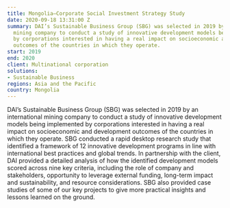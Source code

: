 ```yaml
---
title: Mongolia—Corporate Social Investment Strategy Study
date: 2020-09-18 13:31:00 Z
summary: DAI’s Sustainable Business Group (SBG) was selected in 2019 by an international
  mining company to conduct a study of innovative development models being implemented
  by corporations interested in having a real impact on socioeconomic and development
  outcomes of the countries in which they operate.
start: 2019
end: 2020
client: Multinational corporation
solutions:
- Sustainable Business
regions: Asia and the Pacific
country: Mongolia
---
```


DAI’s Sustainable Business Group (SBG) was selected in 2019 by an international mining company to conduct a study of innovative development models being implemented by corporations interested in having a real impact on socioeconomic and development outcomes of the countries in which they operate. SBG conducted a rapid desktop research study that identified a framework of 12 innovative development programs in line with international best practices and global trends. In partnership with the client, DAI provided a detailed analysis of how the identified development models scored across nine key criteria, including the role of company and stakeholders, opportunity to leverage external funding, long-term impact and sustainability, and resource considerations. SBG also provided case studies of some of our key projects to give more practical insights and lessons learned on the ground. 